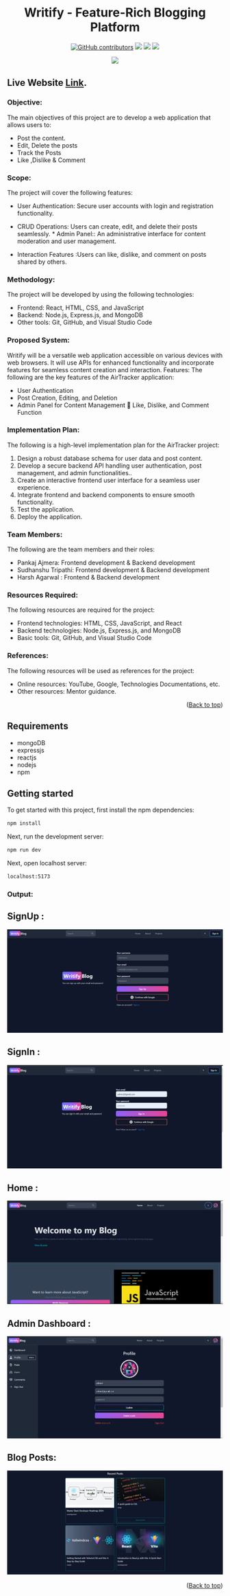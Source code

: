 <h1 align="center">Writify - Feature-Rich Blogging Platform</h1>
<div align="center">
<a href="https://github.com/sudhanshu-77/Writify/graphs/contributors"><img alt="GitHub contributors" src="https://img.shields.io/github/contributors/sudhanshu-77/Writify?color=2b9348"></a>
<a href="https://github.com/sudhanshu-77/Writify/issues"><img src="https://img.shields.io/github/issues/sudhanshu-77/Writify"></a>
<a><img src="https://img.shields.io/github/forks/sudhanshu-77/Writify"></a>
<a><img src="https://img.shields.io/github/stars/sudhanshu-77/Writify"></a>

  [![](https://visitcount.itsvg.in/api?id=sudhanshu-77-writify&label=Profile%20Views&color=0&icon=5&pretty=true)](https://visitcount.itsvg.in)
</div>


## <a align="left"> Live Website </a> [Link](https://writify-v1.onrender.com/).

### Objective:
The main objectives of this project are to develop a web application that allows users to:
*  Post the content. 
*   Edit, Delete the posts
* Track the Posts
* Like ,Dislike & Comment
  
### Scope:
The project will cover the following features:
* User Authentication: Secure user accounts with login and registration
  functionality.  
 
 * CRUD Operations: Users can create, edit, and delete their posts seamlessly. * Admin Panel:: 
   An administrative interface for content moderation and user
   management.

 * Interaction Features :Users can like, dislike, and comment on posts shared by
   others.

### Methodology:
The project will be developed by using the following technologies:
* 	Frontend: React, HTML, CSS, and JavaScript
* 	Backend: Node.js, Express.js, and MongoDB
* 	Other tools: Git, GitHub, and Visual Studio Code

### Proposed System:
Writify will be a versatile web application accessible on various devices with web
browsers. It will use APIs for enhanced functionality and incorporate features for
seamless content creation and interaction.
Features:
The following are the key features of the AirTracker application:
* User Authentication
* Post Creation, Editing, and Deletion
* Admin Panel for Content Management  Like, Dislike, and Comment Function

### Implementation Plan:
The following is a high-level implementation plan for the AirTracker project:
1.  Design a robust database schema for user data and post content.
2.  Develop a secure backend API handling user authentication, post management, and admin functionalities..
3.  Create an interactive frontend user interface for a seamless user experience.
4. Integrate frontend and backend components to ensure smooth functionality.
5.  Test the application.
6.  Deploy the application.

### Team Members:
The following are the team members and their roles:
* 	Pankaj Ajmera: Frontend development & Backend development
* 	Sudhanshu Tripathi: Frontend development & Backend development
* 	 Harsh Agarwal : Frontend & Backend development

### Resources Required:
The following resources are required for the project:
* 	Frontend technologies: HTML, CSS, JavaScript, and React
* 	Backend technologies: Node.js, Express.js, and MongoDB
* 	Basic tools: Git, GitHub, and Visual Studio Code

### References:
The following resources will be used as references for the project:
* Online resources: YouTube, Google, Technologies Documentations, etc.
* Other resources: Mentor guidance.
<p align="right">(<a href="#top">Back to top</a>)</p>

## Requirements
- mongoDB
- expressjs
- reactjs
- nodejs
- npm

## Getting started

To get started with this project, first install the npm dependencies:

```bash
npm install
```

Next, run the development server:

```bash
npm run dev
```
Next, open localhost server:

```bash
localhost:5173
```



### Output:


## SignUp :
![Output Screen shot](images/signup.png)

## SignIn :
![Output Screen shot](images/signin.png)

## Home :
![Output Screen shot](images/home.png)

## Admin Dashboard :
![Output Screen shot](images/dashboard.png)

## Blog Posts:
![Output Screen shot](images/post.png)


<p align="right">(<a href="#top">Back to top</a>)</p>






